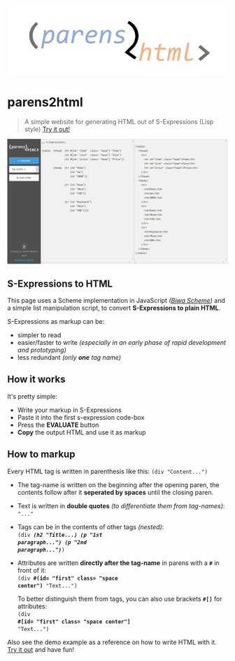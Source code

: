 <div align="center"><img src="res/logo.png" width=500></div>

# parens2html
> A simple website for generating HTML out of S-Expressions (Lisp style) [Try it out!](https://tryops.github.io/parens2html/)

<img src="res/demo.png">

## S-Expressions to HTML
This page uses a Scheme implementation in JavaScript _([Biwa Scheme](https://www.biwascheme.org/))_ and a simple 
list manipulation script, to convert **S-Expressions to plain HTML**. 

S-Expressions as markup can be: 
- simpler to read 
- easier/faster to write _(especially in an early phase of rapid development and prototyping)_
- less redundant _(only **one** tag name)_

## How it works
It's pretty simple:
- Write your markup in S-Expressions
- Paste it into the first s-expression code-box
- Press the **EVALUATE** button
- **Copy** the output HTML and use it as markup

## How to markup
Every HTML tag is written in parenthesis like this: `(div "Content...")`

- The tag-name is written on the beginning after the opening paren, the contents follow after it **seperated by spaces** until the closing paren.
- Text is written in **double quotes** _(to differentiate them from tag-names)_: `"..."`
- Tags can be in the contents of other tags _(nested)_: <br>
  <code>(div **_(h2 "Title...)_** **_(p "1st paragraph...")_** **_(p "2nd paragraph...")_**)</code>
- Attributes are written **directly after the tag-name** in parens with a **`#`** in front of it: <br>
  <code>(div **#(id= "first" class= "space center")** "Text...")</code>
  
  To better distinguish them from tags, you can also use brackets **`#[]`** for attributes: <br>
  <code>(div **#[id= "first" class= "space center"]** "Text...")</code>

Also see the demo example as a reference on how to write HTML with it. 
[Try it out](https://tryops.github.io/parens2html/) and have fun!
